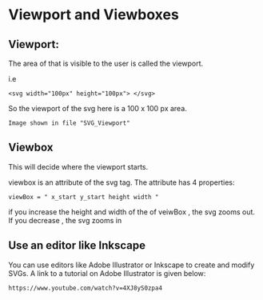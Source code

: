 # Viewport and Viewboxes

## Viewport:

The area of that is visible to the user is called the viewport.

i.e

`<svg width="100px" height="100px"> </svg>`

So the viewport of the svg here is a 100 x 100 px area.

``Image shown in file "SVG_Viewport"``

## Viewbox

This will decide where the viewport starts. 

viewbox is an attribute of the svg tag.
The attribute has 4 properties:

`viewBox = " x_start y_start height width "`

if you increase the height and width of the of veiwBox , the svg zooms out.
If you decrease , the svg zooms in

## Use an editor like Inkscape

You can use editors like Adobe Illustrator or Inkscape to create and modify SVGs. A link to a tutorial on Adobe 
Illustrator is given below:

`https://www.youtube.com/watch?v=4XJ8yS0zpa4`
